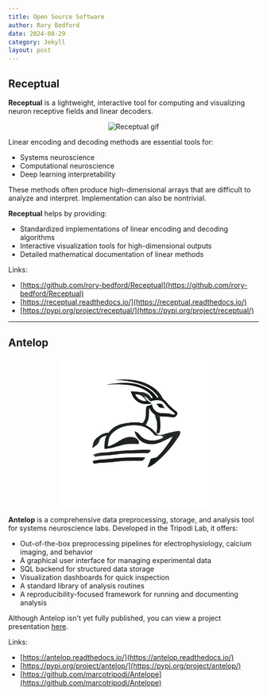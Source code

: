 ```yaml
---
title: Open Source Software
author: Rory Bedford
date: 2024-08-29
category: Jekyll
layout: post
---
```

## Receptual

**Receptual** is a lightweight, interactive tool for computing and visualizing neuron receptive fields and linear decoders.

<div style="text-align:center">
  <img src="/assets/receptual.gif" alt="Receptual gif" width="300"/>
</div>

Linear encoding and decoding methods are essential tools for:

* Systems neuroscience  
* Computational neuroscience  
* Deep learning interpretability  

These methods often produce high-dimensional arrays that are difficult to analyze and interpret. Implementation can also be nontrivial.

**Receptual** helps by providing:

* Standardized implementations of linear encoding and decoding algorithms  
* Interactive visualization tools for high-dimensional outputs  
* Detailed mathematical documentation of linear methods  

Links:

* [https://github.com/rory-bedford/Receptual](https://github.com/rory-bedford/Receptual)  
* [https://receptual.readthedocs.io/](https://receptual.readthedocs.io/)  
* [https://pypi.org/project/receptual/](https://pypi.org/project/receptual/)  

---

## Antelop

<div style="text-align:center">
  <img src="/assets/antelop.png" alt="Antelop logo" width="300"/>
</div>

**Antelop** is a comprehensive data preprocessing, storage, and analysis tool for systems neuroscience labs. Developed in the Tripodi Lab, it offers:

* Out-of-the-box preprocessing pipelines for electrophysiology, calcium imaging, and behavior  
* A graphical user interface for managing experimental data  
* SQL backend for structured data storage  
* Visualization dashboards for quick inspection  
* A standard library of analysis routines  
* A reproducibility-focused framework for running and documenting analysis  

Although Antelop isn't yet fully published, you can view a project presentation [here](/assets/antelop-medium.html).

Links:

* [https://antelop.readthedocs.io/](https://antelop.readthedocs.io/)  
* [https://pypi.org/project/antelop/](https://pypi.org/project/antelop/)  
* [https://github.com/marcotripodi/Antelope](https://github.com/marcotripodi/Antelope)
